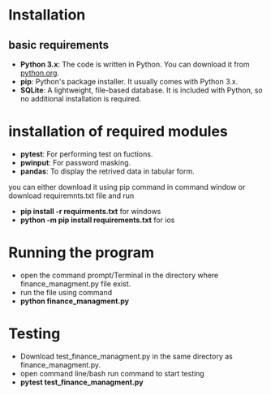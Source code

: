 # Installation

## basic requirements
  - **Python 3.x**: The code is written in Python. You can download it from [python.org](https://www.python.org/downloads/).
  - **pip**: Python's package installer. It usually comes with Python 3.x.
  - **SQLite**: A lightweight, file-based database. It is included with Python, so no additional installation is required.

# installation of required modules

- **pytest**: For performing test on fuctions.
- **pwinput**: For password masking.
- **pandas**: To display the retrived data in tabular form.

you can either download it using pip command in command window or download requiremnts.txt file and run
- **pip install -r requirments.txt** for windows
- **python -m pip install requirements.txt** for ios

# Running the program
- open the command prompt/Terminal in the directory where finance_managment.py file exist.
- run the file using command
- **python finance_managment.py**

# Testing
- Download test_finance_managment.py in the same directory as finance_managment.py.
- open command line/bash run command to start testing
- **pytest test_finance_managment.py** 

  
